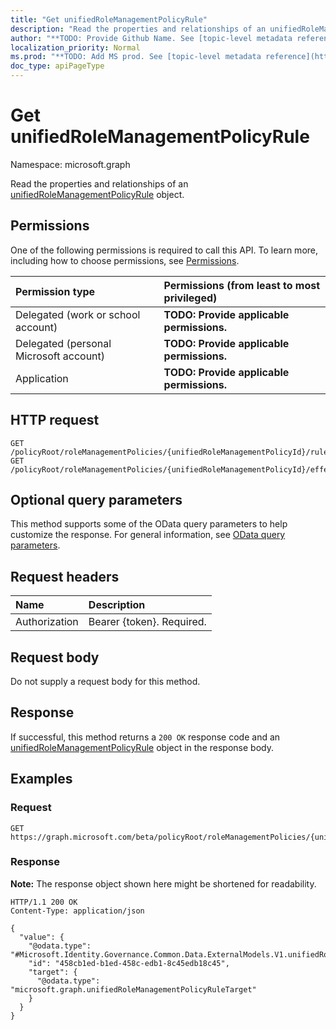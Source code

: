 ```yaml
---
title: "Get unifiedRoleManagementPolicyRule"
description: "Read the properties and relationships of an unifiedRoleManagementPolicyRule object."
author: "**TODO: Provide Github Name. See [topic-level metadata reference](https://msgo.azurewebsites.net/add/document/guidelines/metadata.html#topic-level-metadata)**"
localization_priority: Normal
ms.prod: "**TODO: Add MS prod. See [topic-level metadata reference](https://msgo.azurewebsites.net/add/document/guidelines/metadata.html#topic-level-metadata)**"
doc_type: apiPageType
---
```


# Get unifiedRoleManagementPolicyRule
Namespace: microsoft.graph

Read the properties and relationships of an [unifiedRoleManagementPolicyRule](../resources/unifiedrolemanagementpolicyrule.md) object.

## Permissions
One of the following permissions is required to call this API. To learn more, including how to choose permissions, see [Permissions](/graph/permissions-reference).

|Permission type|Permissions (from least to most privileged)|
|:---|:---|
|Delegated (work or school account)|**TODO: Provide applicable permissions.**|
|Delegated (personal Microsoft account)|**TODO: Provide applicable permissions.**|
|Application|**TODO: Provide applicable permissions.**|

## HTTP request

<!-- {
  "blockType": "ignored"
}
-->
``` http
GET /policyRoot/roleManagementPolicies/{unifiedRoleManagementPolicyId}/rules/{unifiedRoleManagementPolicyRuleId}
GET /policyRoot/roleManagementPolicies/{unifiedRoleManagementPolicyId}/effectiveRules/{unifiedRoleManagementPolicyRuleId}
```

## Optional query parameters
This method supports some of the OData query parameters to help customize the response. For general information, see [OData query parameters](/graph/query-parameters).

## Request headers
|Name|Description|
|:---|:---|
|Authorization|Bearer {token}. Required.|

## Request body
Do not supply a request body for this method.

## Response

If successful, this method returns a `200 OK` response code and an [unifiedRoleManagementPolicyRule](../resources/unifiedrolemanagementpolicyrule.md) object in the response body.

## Examples

### Request
<!-- {
  "blockType": "request",
  "name": "get_unifiedrolemanagementpolicyrule"
}
-->
``` http
GET https://graph.microsoft.com/beta/policyRoot/roleManagementPolicies/{unifiedRoleManagementPolicyId}/rules/{unifiedRoleManagementPolicyRuleId}
```


### Response
**Note:** The response object shown here might be shortened for readability.
<!-- {
  "blockType": "response",
  "truncated": true,
  "@odata.type": "Microsoft.Identity.Governance.Common.Data.ExternalModels.V1.unifiedRoleManagementPolicyRule"
}
-->
``` http
HTTP/1.1 200 OK
Content-Type: application/json

{
  "value": {
    "@odata.type": "#Microsoft.Identity.Governance.Common.Data.ExternalModels.V1.unifiedRoleManagementPolicyRule",
    "id": "458cb1ed-b1ed-458c-edb1-8c45edb18c45",
    "target": {
      "@odata.type": "microsoft.graph.unifiedRoleManagementPolicyRuleTarget"
    }
  }
}
```

